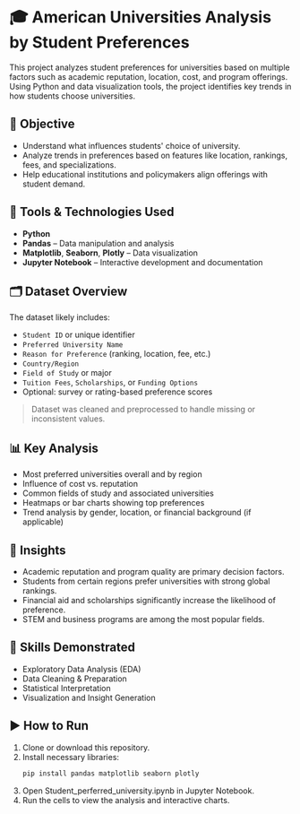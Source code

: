 # 🎓 American Universities Analysis by Student Preferences

This project analyzes student preferences for universities based on multiple factors such as academic reputation, location, cost, and program offerings. Using Python and data visualization tools, the project identifies key trends in how students choose universities.

## 🎯 Objective

- Understand what influences students' choice of university.
- Analyze trends in preferences based on features like location, rankings, fees, and specializations.
- Help educational institutions and policymakers align offerings with student demand.

## 🧰 Tools & Technologies Used

- **Python**
- **Pandas** – Data manipulation and analysis
- **Matplotlib**, **Seaborn**, **Plotly** – Data visualization
- **Jupyter Notebook** – Interactive development and documentation

## 🗂️ Dataset Overview

The dataset likely includes:
- `Student ID` or unique identifier
- `Preferred University Name`
- `Reason for Preference` (ranking, location, fee, etc.)
- `Country/Region`
- `Field of Study` or major
- `Tuition Fees`, `Scholarships`, or `Funding Options`
- Optional: survey or rating-based preference scores

> Dataset was cleaned and preprocessed to handle missing or inconsistent values.

## 📊 Key Analysis

- Most preferred universities overall and by region
- Influence of cost vs. reputation
- Common fields of study and associated universities
- Heatmaps or bar charts showing top preferences
- Trend analysis by gender, location, or financial background (if applicable)

## 📌 Insights

- Academic reputation and program quality are primary decision factors.
- Students from certain regions prefer universities with strong global rankings.
- Financial aid and scholarships significantly increase the likelihood of preference.
- STEM and business programs are among the most popular fields.

## 🧠 Skills Demonstrated

- Exploratory Data Analysis (EDA)
- Data Cleaning & Preparation
- Statistical Interpretation
- Visualization and Insight Generation

## ▶️ How to Run

1. Clone or download this repository.
2. Install necessary libraries:
   ```bash
   pip install pandas matplotlib seaborn plotly
3. Open Student_perferred_university.ipynb in Jupyter Notebook.
4. Run the cells to view the analysis and interactive charts.
